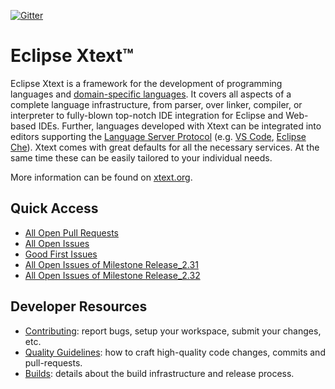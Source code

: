 [![Gitter](https://badges.gitter.im/eclipse/xtext.svg)](https://gitter.im/eclipse/xtext?utm_source=badge&utm_medium=badge&utm_campaign=pr-badge)

# Eclipse Xtext™

Eclipse Xtext is a framework for the development of programming languages and [domain-specific languages](https://en.wikipedia.org/wiki/Domain-specific_language). It covers all aspects of a complete language infrastructure, from parser, over linker, compiler, or interpreter to fully-blown top-notch IDE integration for Eclipse and Web-based IDEs. Further, languages developed with Xtext can be integrated into editors supporting the [Language Server Protocol](https://github.com/Microsoft/language-server-protocol) (e.g. [VS Code](https://code.visualstudio.com/), [Eclipse Che](https://www.eclipse.org/che/)). Xtext comes with great defaults for all the necessary services. At the same time these can be easily tailored to your individual needs.

More information can be found on [xtext.org](http://xtext.org).

## Quick Access

- [All Open Pull Requests](https://github.com/search?utf8=%E2%9C%93&q=is%3Apr+is%3Aopen+repo%3Aeclipse%2Fxtext+repo%3Aeclipse%2Fxtext-website+&type=issues)
- [All Open Issues](https://github.com/search?utf8=%E2%9C%93&q=is%3Aissue+is%3Aopen+repo%3Aeclipse%2Fxtext+repo%3Aeclipse%2Fxtext-website&type=issues&ref=searchresultsopen+repo%3Aeclipse%2Fxtext+repo%3Aeclipse%2Fxtext-website)
- [Good First Issues](https://github.com/search?utf8=%E2%9C%93&q=is%3Aissue+is%3Aopen+repo%3Aeclipse%2Fxtext+repo%3Aeclipse%2Fxtext-website+label%3A%22good+first+issue%22&type=issues)
- [All Open Issues of Milestone Release_2.31](https://github.com/search?utf8=%E2%9C%93&q=is%3Aissue+milestone%3ARelease_2.31+is%3Aopen+repo%3Aeclipse%2Fxtext+repo%3Aeclipse%2Fxtext-website&type=issues)
- [All Open Issues of Milestone Release_2.32](https://github.com/search?utf8=%E2%9C%93&q=is%3Aissue+milestone%3ARelease_2.32+is%3Aopen+repo%3Aeclipse%2Fxtext+repo%3Aeclipse%2Fxtext-website&type=issues)


## Developer Resources

- [Contributing](CONTRIBUTING.md): report bugs, setup your workspace, submit your changes, etc.
- [Quality Guidelines](QUALITY_GUIDELINES.md): how to craft high-quality code changes, commits and pull-requests.
- [Builds](Builds.md): details about the build infrastructure and release process.